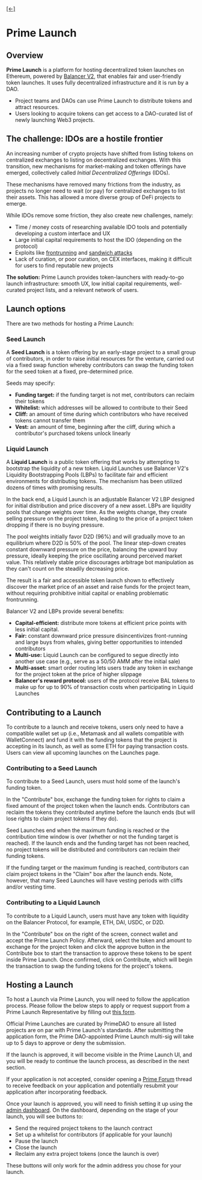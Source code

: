 [\[←\]](../README.md)

# Prime Launch

## Overview

**Prime Launch** is a platform for hosting decentralized token launches on Ethereum, powered by [Balancer V2](https://docs.balancer.fi/), that enables fair and user-friendly token launches. It uses fully decentralized infrastructure and it is run by a DAO.

- Project teams and DAOs can use Prime Launch to distribute tokens and attract resources.
- Users looking to acquire tokens can get access to a DAO-curated list of newly launching Web3 projects.

## The challenge: IDOs are a hostile frontier

An increasing number of crypto projects have shifted from listing tokens on centralized exchanges to listing on decentralized exchanges. With this transition, new mechanisms for market-making and token offerings have emerged, collectively called *Initial Decentralized Offerings* (IDOs).

These mechanisms have removed many frictions from the industry, as projects no longer need to wait (or pay) for centralized exchanges to list their assets. This has allowed a more diverse group of DeFi projects to emerge.

While IDOs remove some friction, they also create new challenges, namely:

- Time / money costs of researching available IDO tools and potentially developing a custom interface and UX
- Large initial capital requirements to host the IDO (depending on the protocol)
- Exploits like [frontrunning](https://www.bitcoinsuisse.com/research/decrypt/arbitrage-and-frontrunning-in-defi) and [sandwich attacks](https://hackernoon.com/no-sandwich-please-popular-defi-attack-strategy-analysis-jk1734rf)
- Lack of curation, or poor curation, on CEX interfaces, making it difficult for users to find reputable new projects

**The solution:** Prime Launch provides token-launchers with ready-to-go launch infrastructure: smooth UX, low initial capital requirements, well-curated project lists, and a relevant network of users.

## Launch options

There are two methods for hosting a Prime Launch:

### Seed Launch

A **Seed Launch** is a token offering by an early-stage project to a small group of contributors, in order to raise initial resources for the venture, carried out via a fixed swap function whereby contributors can swap the funding token for the seed token at a fixed, pre-determined price.

Seeds may specify:
- **Funding target:** if the funding target is not met, contributors can reclaim their tokens
- **Whitelist:** which addresses will be allowed to contribute to their Seed
- **Cliff:** an amount of time during which contributors who have received tokens cannot transfer them
- **Vest:** an amount of time, beginning after the cliff, during which a contributor's purchased tokens unlock linearly

### Liquid Launch

A **Liquid Launch** is a public token offering that works by attempting to bootstrap the liquidity of a new token. Liquid Launches use Balancer V2's Liquidity Bootstrapping Pools (LBPs) to facilitate fair and efficient environments for distributing tokens. The mechanism has been utilized dozens of times with promising results.

In the back end, a Liquid Launch is an adjustable Balancer V2 LBP designed for initial distribution and price discovery of a new asset. LBPs are liquidity pools that change weights over time. As the weights change, they create selling pressure on the project token, leading to the price of a project token dropping if there is no buying pressure.

The pool weights initially favor D2D (96%) and will gradually move to an equilibrium where D2D is 50% of the pool. The linear step-down creates constant downward pressure on the price, balancing the upward buy pressure, ideally keeping the price oscillating around perceived market value. This relatively stable price discourages arbitrage bot manipulation as they can't count on the steadily decreasing price.

The result is a fair and accessible token launch shown to effectively discover the market price of an asset and raise funds for the project team, without requiring prohibitive initial capital or enabling problematic frontrunning.

Balancer V2 and LBPs provide several benefits:
- **Capital-efficient:** distribute more tokens at efficient price points with less initial capital.
- **Fair:** constant downward price pressure disincentivizes front-running and large buys from whales, giving better opportunities to intended contributors
- **Multi-use:** Liquid Launch can be configured to segue directly into another use case (e.g., serve as a 50/50 AMM after the initial sale)
- **Multi-asset:** smart order routing lets users trade any token in exchange for the project token at the price of higher slippage
- **Balancer's reward protocol:** users of the protocol receive BAL tokens to make up for up to 90% of transaction costs when participating in Liquid Launches

## Contributing to a Launch

To contribute to a launch and receive tokens, users only need to have a compatible wallet set up (i.e., Metamask and all wallets compatible with WalletConnect) and fund it with the funding tokens that the project is accepting in its launch, as well as some ETH for paying transaction costs. Users can view all upcoming launches on the Launches page.

### Contributing to a Seed Launch

To contribute to a Seed Launch, users must hold some of the launch's funding token.

In the "Contribute" box, exchange the funding token for rights to claim a fixed amount of the project token when the launch ends. Contributors can reclaim the tokens they contributed anytime before the launch ends (but will lose rights to claim project tokens if they do).

Seed Launches end when the maximum funding is reached or the contribution time window is over (whether or not the funding target is reached). If the launch ends and the funding target has not been reached, no project tokens will be distributed and contributors can reclaim their funding tokens.

If the funding target or the maximum funding is reached, contributors can claim project tokens in the "Claim" box after the launch ends. Note, however, that many Seed Launches will have vesting periods with cliffs and/or vesting time.

### Contributing to a Liquid Launch

To contribute to a Liquid Launch, users must have any token with liquidity on the Balancer Protocol, for example, ETH, DAI, USDC, or D2D.

In the "Contribute" box on the right of the screen, connect wallet and accept the Prime Launch Policy. Afterward, select the token and amount to exchange for the project token and click the approve button in the Contribute box to start the transaction to approve these tokens to be spent inside Prime Launch. Once confirmed, click on Contribute, which will begin the transaction to swap the funding tokens for the project's tokens.

## Hosting a Launch

To host a Launch via Prime Launch, you will need to follow the application process. Please follow the below steps to apply or request support from a Prime Launch Representative by filling out [this form](https://kolektivo.typeform.com/to/TPMzQKFE).

Official Prime Launches are curated by PrimeDAO to ensure all listed projects are on par with Prime Launch's standards. After submitting the application form, the Prime DAO-appointed Prime Launch multi-sig will take up to 5 days to approve or deny the submission.

If the launch is approved, it will become visible in the Prime Launch UI, and you will be ready to continue the launch process, as described in the next section.

If your application is not accepted, consider opening a [Prime Forum](https://daotalk.org/c/primedao/38) thread to receive feedback on your application and potentially resubmit your application after incorporating feedback.

Once your launch is approved, you will need to finish setting it up using the [admin dashboard](https://admin.launch.prime.xyz/). On the dashboard, depending on the stage of your launch, you will see buttons to:

- Send the required project tokens to the launch contract
- Set up a whitelist for contributors (if applicable for your launch)
- Pause the launch
- Close the launch
- Reclaim any extra project tokens (once the launch is over)

These buttons will only work for the admin address you chose for your launch.
